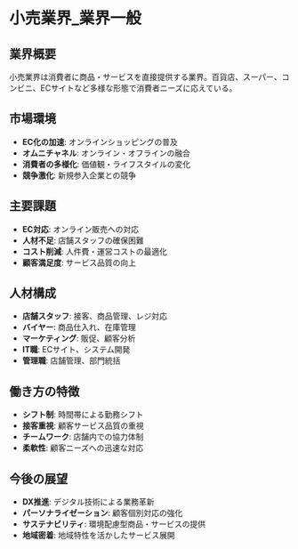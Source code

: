 # 小売業界_業界一般

## 業界概要
小売業界は消費者に商品・サービスを直接提供する業界。百貨店、スーパー、コンビニ、ECサイトなど多様な形態で消費者ニーズに応えている。

## 市場環境
- **EC化の加速**: オンラインショッピングの普及
- **オムニチャネル**: オンライン・オフラインの融合
- **消費者の多様化**: 価値観・ライフスタイルの変化
- **競争激化**: 新規参入企業との競争

## 主要課題
- **EC対応**: オンライン販売への対応
- **人材不足**: 店舗スタッフの確保困難
- **コスト削減**: 人件費・運営コストの最適化
- **顧客満足度**: サービス品質の向上

## 人材構成
- **店舗スタッフ**: 接客、商品管理、レジ対応
- **バイヤー**: 商品仕入れ、在庫管理
- **マーケティング**: 販促、顧客分析
- **IT職**: ECサイト、システム開発
- **管理職**: 店舗管理、部門統括

## 働き方の特徴
- **シフト制**: 時間帯による勤務シフト
- **接客重視**: 顧客サービス品質の重視
- **チームワーク**: 店舗内での協力体制
- **柔軟性**: 顧客ニーズへの迅速な対応

## 今後の展望
- **DX推進**: デジタル技術による業務革新
- **パーソナライゼーション**: 顧客個別対応の強化
- **サステナビリティ**: 環境配慮型商品・サービスの提供
- **地域密着**: 地域特性を活かしたサービス展開 